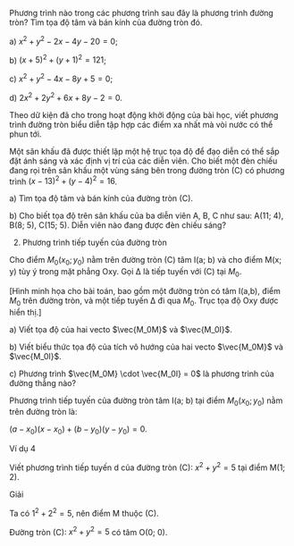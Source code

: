 Phương trình nào trong các phương trình sau đây là phương trình đường tròn? Tìm tọa độ tâm và bán kính của đường tròn đó.

a) $x^2 + y^2 - 2x - 4y - 20 = 0$;

b) $(x + 5)^2 + (y + 1)^2 = 121$;

c) $x^2 + y^2 - 4x - 8y + 5 = 0$;

d) $2x^2 + 2y^2 + 6x + 8y - 2 = 0$.

Theo dữ kiện đã cho trong hoạt động khởi động của bài học, viết phương trình đường tròn biểu diễn tập hợp các điểm xa nhất mà vòi nước có thể phun tới.

Một sân khấu đã được thiết lập một hệ trục tọa độ để đạo diễn có thể sắp đặt ánh sáng và xác định vị trí của các diễn viên. Cho biết một đèn chiếu đang rọi trên sân khấu một vùng sáng bên trong đường tròn (C) có phương trình $(x - 13)^2 + (y - 4)^2 = 16$.

a) Tìm tọa độ tâm và bán kính của đường tròn (C).

b) Cho biết tọa độ trên sân khấu của ba diễn viên A, B, C như sau: A(11; 4), B(8; 5), C(15; 5). Diễn viên nào đang được đèn chiếu sáng?

2. Phương trình tiếp tuyến của đường tròn

Cho điểm $M_0(x_0; y_0)$ nằm trên đường tròn (C) tâm I(a; b) và cho điểm M(x; y) tùy ý trong mặt phẳng Oxy. Gọi Δ là tiếp tuyến với (C) tại $M_0$.

[Hình minh họa cho bài toán, bao gồm một đường tròn có tâm I(a,b), điểm $M_0$ trên đường tròn, và một tiếp tuyến Δ đi qua $M_0$. Trục tọa độ Oxy được hiển thị.]

a) Viết tọa độ của hai vecto $\vec{M_0M}$ và $\vec{M_0I}$.

b) Viết biểu thức tọa độ của tích vô hướng của hai vecto $\vec{M_0M}$ và $\vec{M_0I}$.

c) Phương trình $\vec{M_0M} \cdot \vec{M_0I} = 0$ là phương trình của đường thẳng nào?

Phương trình tiếp tuyến của đường tròn tâm I(a; b) tại điểm $M_0(x_0; y_0)$ nằm trên đường tròn là:

$(a - x_0)(x - x_0) + (b - y_0)(y - y_0) = 0$.

Ví dụ 4

Viết phương trình tiếp tuyến d của đường tròn (C): $x^2 + y^2 = 5$ tại điểm M(1; 2).

Giải

Ta có $1^2 + 2^2 = 5$, nên điểm M thuộc (C).

Đường tròn (C): $x^2 + y^2 = 5$ có tâm O(0; 0).